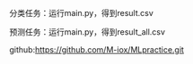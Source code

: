 分类任务：运行main.py，得到result.csv

预测任务：运行main.py，得到result_all.csv

github:https://github.com/M-iox/MLpractice.git